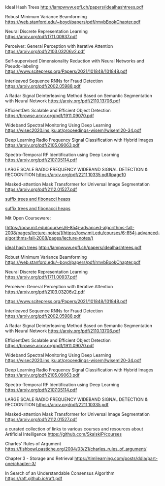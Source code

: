 Ideal Hash Trees
http://lampwww.epfl.ch/papers/idealhashtrees.pdf

Robust Minimum Variance
Beamforming
https://web.stanford.edu/~boyd/papers/pdf/rmvbBookChapter.pdf

Neural Discrete Representation Learning
https://arxiv.org/pdf/1711.00937.pdf

Perceiver: General Perception with Iterative Attention
https://arxiv.org/pdf/2103.03206v2.pdf

Self-supervised Dimensionality Reduction with Neural Networks and
Pseudo-labeling
https://www.scitepress.org/Papers/2021/101848/101848.pdf

Interleaved Sequence RNNs for Fraud Detection
https://arxiv.org/pdf/2002.05988.pdf

A Radar Signal Deinterleaving Method Based on
Semantic Segmentation with Neural Network
https://arxiv.org/pdf/2110.13706.pdf

EfficientDet: Scalable and Efficient Object Detection
https://browse.arxiv.org/pdf/1911.09070.pdf

Wideband Spectral Monitoring Using Deep Learning
https://wisec2020.ins.jku.at/proceedings-wiseml/wiseml20-34.pdf

Deep Learning Radio Frequency Signal Classification with Hybrid Images
https://arxiv.org/pdf/2105.09063.pdf

Spectro-Temporal RF Identification using Deep Learning
https://arxiv.org/pdf/2107.05114.pdf

LARGE SCALE RADIO FREQUENCY WIDEBAND SIGNAL DETECTION & RECOGNITION
https://arxiv.org/pdf/2211.10335.pdf#page10

Masked-attention Mask Transformer for Universal Image Segmentation
https://arxiv.org/pdf/2112.01527.pdf

[suffix trees and fibonacci heaps](https://ocw.mit.edu/courses/6-854j-advanced-algorithms-fall-2005/a0f8c6387d87163ea2084cd3c3857f96_suffix.pdf)

[suffix trees and fibonacci heaps](https://ocw.mit.edu/courses/6-854j-advanced-algorithms-fall-2005/a0f8c6387d87163ea2084cd3c3857f96_suffix.pdf)

Mit Open Courseware:

[https://ocw.mit.edu/courses/6-854j-advanced-algorithms-fall-2008/pages/lecture-notes/](https://ocw.mit.edu/courses/6-854j-advanced-algorithms-fall-2008/pages/lecture-notes/)

[ideal hash trees](https://github.com/tpn/pdfs/blob/master/Ideal%20Hash%20Trees%20-%20Phil%20Bagwell%20-%20ACM.pdf)
http://lampwww.epfl.ch/papers/idealhashtrees.pdf

Robust Minimum Variance Beamforming
https://web.stanford.edu/~boyd/papers/pdf/rmvbBookChapter.pdf

Neural Discrete Representation Learning
https://arxiv.org/pdf/1711.00937.pdf

Perceiver: General Perception with Iterative Attention
https://arxiv.org/pdf/2103.03206v2.pdf

https://www.scitepress.org/Papers/2021/101848/101848.pdf

Interleaved Sequence RNNs for Fraud Detection
https://arxiv.org/pdf/2002.05988.pdf

A Radar Signal Deinterleaving Method Based on Semantic Segmentation with Neural Network
https://arxiv.org/pdf/2110.13706.pdf

EfficientDet: Scalable and Efficient Object Detection
https://browse.arxiv.org/pdf/1911.09070.pdf

Wideband Spectral Monitoring Using Deep Learning
https://wisec2020.ins.jku.at/proceedings-wiseml/wiseml20-34.pdf

Deep Learning Radio Frequency Signal Classification with Hybrid Images
https://arxiv.org/pdf/2105.09063.pdf

Spectro-Temporal RF Identification using Deep Learning
https://arxiv.org/pdf/2107.05114.pdf

LARGE SCALE RADIO FREQUENCY WIDEBAND SIGNAL DETECTION & RECOGNITION
https://arxiv.org/pdf/2211.10335.pdf

Masked-attention Mask Transformer for Universal Image Segmentation
https://arxiv.org/pdf/2112.01527.pdf

a curated collection of links to various courses and resources about Artificial Intelligence
https://github.com/SkalskiP/courses

Charles' Rules of Argument
https://fishbowl.pastiche.org/2004/03/21/charles_rules_of_argument/

Chapter 3 - Storage and Retrieval
https://timilearning.com/posts/ddia/part-one/chapter-3/

In Search of an Understandable Consensus Algorithm
https://raft.github.io/raft.pdf
